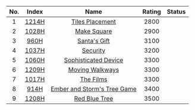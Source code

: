 No.|Index|Name|Rating|Status
:-:|:-:|:-:|:-:|:-:
1|[1214H](http://codeforces.com/problemset/problem/1214/H)|[Tiles Placement](http://codeforces.com/problemset/problem/1214/H)|2800|
2|[1028H](http://codeforces.com/problemset/problem/1028/H)|[Make Square](http://codeforces.com/problemset/problem/1028/H)|2900|
3|[960H](http://codeforces.com/problemset/problem/960/H)|[Santa's Gift](http://codeforces.com/problemset/problem/960/H)|3100|
4|[1037H](http://codeforces.com/problemset/problem/1037/H)|[Security](http://codeforces.com/problemset/problem/1037/H)|3200|
5|[1060H](http://codeforces.com/problemset/problem/1060/H)|[Sophisticated Device](http://codeforces.com/problemset/problem/1060/H)|3300|
6|[1209H](http://codeforces.com/problemset/problem/1209/H)|[Moving Walkways](http://codeforces.com/problemset/problem/1209/H)|3300|
7|[1017H](http://codeforces.com/problemset/problem/1017/H)|[The Films](http://codeforces.com/problemset/problem/1017/H)|3300|
8|[914H](http://codeforces.com/problemset/problem/914/H)|[Ember and Storm's Tree Game](http://codeforces.com/problemset/problem/914/H)|3400|
9|[1208H](http://codeforces.com/problemset/problem/1208/H)|[Red Blue Tree](http://codeforces.com/problemset/problem/1208/H)|3500|
